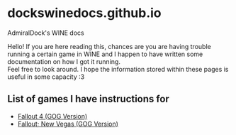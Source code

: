 # dockswinedocs.github.io
AdmiralDock's WINE docs  

Hello! If you are here reading this, chances are you are having trouble running a certain game in WINE and I happen to have written some documentation on how I got it running.  
Feel free to look around. I hope the information stored within these pages is useful in some capacity :3  

## List of games I have instructions for
- [Fallout 4 (GOG Version)](fallout4.md)
- [Fallout; New Vegas (GOG Version)](falloutnv.md)
